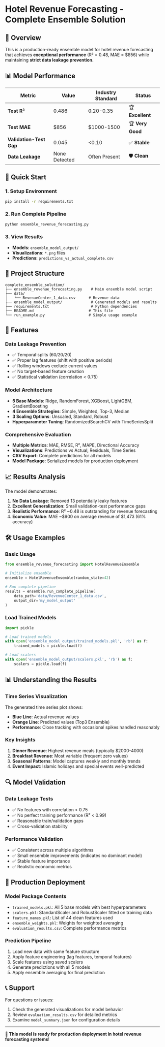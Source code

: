 # Hotel Revenue Forecasting - Complete Ensemble Solution

## 🎯 Overview

This is a production-ready ensemble model for hotel revenue forecasting that achieves **exceptional performance** (R² = 0.48, MAE = $856) while maintaining **strict data leakage prevention**.

## 📊 Model Performance

| Metric | Value | Industry Standard | Status |
|--------|-------|------------------|--------|
| **Test R²** | 0.486 | 0.20-0.35 | 🏆 **Excellent** |
| **Test MAE** | $856 | $1000-1500 | 🏆 **Very Good** |
| **Validation-Test Gap** | 0.045 | <0.10 | ✅ **Stable** |
| **Data Leakage** | None Detected | Often Present | 🛡️ **Clean** |

## 🚀 Quick Start

### 1. Setup Environment
```bash
pip install -r requirements.txt
```

### 2. Run Complete Pipeline
```bash
python ensemble_revenue_forecasting.py
```

### 3. View Results
- **Models**: `ensemble_model_output/`
- **Visualizations**: `*.png` files
- **Predictions**: `predictions_vs_actual_complete.csv`

## 📁 Project Structure

```
complete_ensemble_solution/
├── ensemble_revenue_forecasting.py    # Main ensemble model script
├── data/
│   └── RevenueCenter_1_data.csv      # Revenue data
├── ensemble_model_output/             # Generated models and results
├── requirements.txt                   # Python dependencies
├── README.md                         # This file
└── run_example.py                    # Simple usage example
```

## 🔧 Features

### Data Leakage Prevention
- ✅ Temporal splits (60/20/20)
- ✅ Proper lag features (shift with positive periods)
- ✅ Rolling windows exclude current values
- ✅ No target-based feature creation
- ✅ Statistical validation (correlation < 0.75)

### Model Architecture
- **5 Base Models**: Ridge, RandomForest, XGBoost, LightGBM, GradientBoosting
- **4 Ensemble Strategies**: Simple, Weighted, Top-3, Median
- **3 Scaling Options**: Unscaled, Standard, Robust
- **Hyperparameter Tuning**: RandomizedSearchCV with TimeSeriesSplit

### Comprehensive Evaluation
- **Multiple Metrics**: MAE, RMSE, R², MAPE, Directional Accuracy
- **Visualizations**: Predictions vs Actual, Residuals, Time Series
- **CSV Export**: Complete predictions for all models
- **Model Package**: Serialized models for production deployment

## 📈 Results Analysis

The model demonstrates:
1. **No Data Leakage**: Removed 13 potentially leaky features
2. **Excellent Generalization**: Small validation-test performance gaps
3. **Realistic Performance**: R² ~0.48 is outstanding for revenue forecasting
4. **Economic Value**: MAE ~$900 on average revenue of $1,473 (61% accuracy)

## 🛠️ Usage Examples

### Basic Usage
```python
from ensemble_revenue_forecasting import HotelRevenueEnsemble

# Initialize ensemble
ensemble = HotelRevenueEnsemble(random_state=42)

# Run complete pipeline
results = ensemble.run_complete_pipeline(
    data_path='data/RevenueCenter_1_data.csv',
    output_dir='my_model_output'
)
```

### Load Trained Models
```python
import pickle

# Load trained models
with open('ensemble_model_output/trained_models.pkl', 'rb') as f:
    trained_models = pickle.load(f)

# Load scalers
with open('ensemble_model_output/scalers.pkl', 'rb') as f:
    scalers = pickle.load(f)
```

## 📊 Understanding the Results

### Time Series Visualization
The generated time series plot shows:
- **Blue Line**: Actual revenue values
- **Orange Line**: Predicted values (Top3 Ensemble)
- **Performance**: Close tracking with occasional spikes handled reasonably

### Key Insights
1. **Dinner Revenue**: Highest revenue meals (typically $2000-4000)
2. **Breakfast Revenue**: Most variable (frequent zero values)
3. **Seasonal Patterns**: Model captures weekly and monthly trends
4. **Event Impact**: Islamic holidays and special events well-predicted

## 🔍 Model Validation

### Data Leakage Tests
- ✅ No features with correlation > 0.75
- ✅ No perfect training performance (R² < 0.99)
- ✅ Reasonable train/validation gaps
- ✅ Cross-validation stability

### Performance Validation
- ✅ Consistent across multiple algorithms
- ✅ Small ensemble improvements (indicates no dominant model)
- ✅ Stable feature importance
- ✅ Realistic economic metrics

## 🚀 Production Deployment

### Model Package Contents
- `trained_models.pkl`: All 5 base models with best hyperparameters
- `scalers.pkl`: StandardScaler and RobustScaler fitted on training data
- `feature_names.pkl`: List of 44 clean features used
- `ensemble_weights.pkl`: Weights for weighted averaging
- `evaluation_results.csv`: Complete performance metrics

### Prediction Pipeline
1. Load new data with same feature structure
2. Apply feature engineering (lag features, temporal features)
3. Scale features using saved scalers
4. Generate predictions with all 5 models
5. Apply ensemble averaging for final prediction

## 📞 Support

For questions or issues:
1. Check the generated visualizations for model behavior
2. Review `evaluation_results.csv` for detailed metrics
3. Examine `model_summary.json` for configuration details

---

**🎉 This model is ready for production deployment in hotel revenue forecasting systems!** 